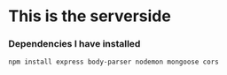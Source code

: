 # This is the serverside

### Dependencies I have installed
```
npm install express body-parser nodemon mongoose cors
```
